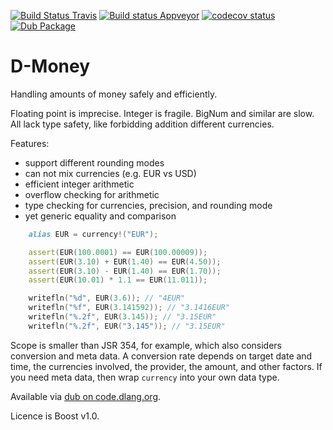 [![Build Status Travis](https://travis-ci.org/dlang-community/d-money.svg?branch=master)](https://travis-ci.org/dlang-community/d-money)
[![Build status Appveyor](https://ci.appveyor.com/api/projects/status/n6q6m5975c4h219m/branch/master?svg=true)](https://ci.appveyor.com/project/qznc/d-money/branch/master)
[![codecov status](https://codecov.io/gh/dlang-community/d-money/branch/master/graph/badge.svg)](https://codecov.io/gh/dlang-community/d-money)
[![Dub Package](https://img.shields.io/dub/v/money.svg)](https://code.dlang.org/packages/money)

# D-Money

Handling amounts of money safely and efficiently.

Floating point is imprecise. Integer is fragile.
BigNum and similar are slow.
All lack type safety, like forbidding addition different currencies.

Features:

* support different rounding modes
* can not mix currencies (e.g. EUR vs USD)
* efficient integer arithmetic
* overflow checking for arithmetic
* type checking for currencies, precision, and rounding mode
* yet generic equality and comparison


```d
    alias EUR = currency!("EUR");

    assert(EUR(100.0001) == EUR(100.00009));
    assert(EUR(3.10) + EUR(1.40) == EUR(4.50));
    assert(EUR(3.10) - EUR(1.40) == EUR(1.70));
    assert(EUR(10.01) * 1.1 == EUR(11.011));

    writefln("%d", EUR(3.6)); // "4EUR"
    writefln("%f", EUR(3.141592)); // "3.1416EUR"
    writefln("%.2f", EUR(3.145)); // "3.15EUR"
    writefln("%.2f", EUR("3.145")); // "3.15EUR"
```

Scope is smaller than JSR 354, for example,
which also considers conversion and meta data.
A conversion rate depends on target date and time,
the currencies involved, the provider, the amount, and other factors.
If you need meta data,
then wrap `currency` into your own data type.

Available via [dub on code.dlang.org](http://code.dlang.org/packages/money).

Licence is Boost v1.0.
